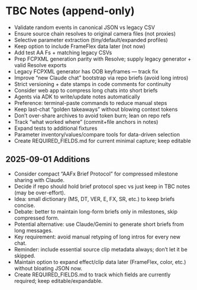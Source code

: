 # TBC Notes (append-only)

- Validate random events in canonical JSON vs legacy CSV
- Ensure source chain resolves to original camera files (not proxies)
- Selective parameter extraction (tiny/default/expanded profiles)
- Keep option to include FrameFlex data later (not now)
- Add test AA Fs + matching legacy CSVs
- Prep FCPXML generation parity with Resolve; supply legacy generator + valid Resolve exports
- Legacy FCPXML generator has OOB keyframes — track fix
- Improve “new Claude chat” bootstrap via repo briefs (avoid long intros)
- Strict versioning + date stamps in code comments for continuity
- Consider web app to compress long chats into short briefs
- Agents via ADK to write/update notes automatically
- Preference: terminal-paste commands to reduce manual steps
- Keep last-chat “golden takeaways” without blowing context tokens
- Don’t over-share archives to avoid token burn; lean on repo refs
- Track “what worked where” (commit+file anchors in notes)
- Expand tests to additional fixtures
- Parameter inventory/values/compare tools for data-driven selection
- Create REQUIRED_FIELDS.md for current minimal capture; keep editable

## 2025-09-01 Additions
- Consider compact “AAFx Brief Protocol” for compressed milestone sharing with Claude.
- Decide if repo should hold brief protocol spec vs just keep in TBC notes (may be over-effort).
- Idea: small dictionary (MS, DT, VER, E, FX, SR, etc.) to keep briefs concise.
- Debate: better to maintain long-form briefs only in milestones, skip compressed form.
- Potential alternative: use Claude/Gemini to generate short briefs from long messages.
- Key requirement: avoid manual retyping of long intros for every new chat.
- Reminder: include essential source clip metadata always; don’t let it be skipped.
- Maintain option to expand effect/clip data later (FrameFlex, color, etc.) without bloating JSON now.
- Create REQUIRED_FIELDS.md to track which fields are currently required; keep editable/expandable.
